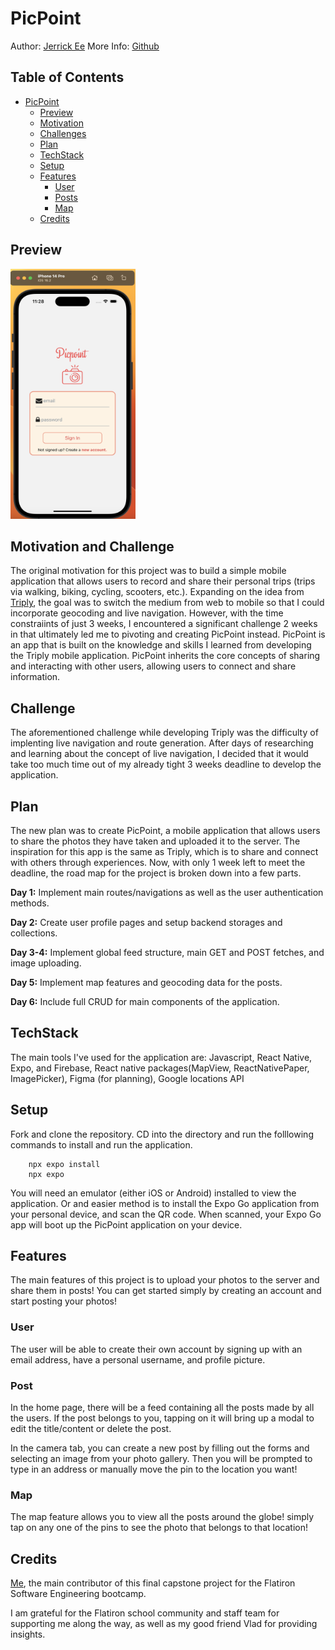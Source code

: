 # PicPoint
Author: [Jerrick Ee](https://github.com/Jerricke)
More Info: [Github](https://github.com/Jerricke/PicPoint)
## Table of Contents
- [PicPoint](#PicPoint)
    - [Preview](#Preview)
    - [Motivation](#Motivation)
    - [Challenges](#Challenges)
    - [Plan](#Plan)
    - [TechStack](#TechStack)
    - [Setup](#Setup)
    - [Features](#Features)
        - [User](#User)
        - [Posts](#Posts)
        - [Map](#Map)
    - [Credits](#Credits)

## Preview
<!-- ![Sign In](/assets/readme/image-1.png) -->
<img src="/assets/readme/image-1.png" width="200" height="400" />
<!-- ![Sign Up](/assets/readme/image-2.png)
![Home](/assets/readme/image-3.png)
![Global Map](/assets/readme/image-4.png)
![New-Post](/assets/readme/image-5.png)
![Select Location](/assets/readme/image-6.png)
![Profile](/assets/readme/image-7.png) -->

## Motivation and Challenge
The original motivation for this project was to build a simple mobile application that allows users to record and share their personal trips (trips via walking, biking, cycling, scooters, etc.). Expanding on the idea from [Triply](https://github.com/cmphill/python-p4-project-vite#Triply), the goal was to  switch the medium from web to mobile so that I could incorporate geocoding and live navigation. However, with the time constraiints of just 3 weeks, I encountered a significant challenge 2 weeks in that ultimately led me to pivoting and creating PicPoint instead. PicPoint is an app that is built on the knowledge and skills I learned from developing the Triply mobile application. PicPoint inherits the core concepts of sharing and interacting with other users, allowing users to connect and share information.

## Challenge
The aforementioned challenge while developing Triply was the difficulty of implenting live navigation and route generation. After days of researching and learning about the concept of live navigation, I decided that it would take too much time out of my already tight 3 weeks deadline to develop the application. 

## Plan
The new plan was to create PicPoint, a mobile application that allows users to share the photos they have taken and uploaded it to the server. The inspiration for this app is the same as Triply, which is to share and connect with others through experiences. Now, with only 1 week left to meet the deadline, the road map for the project is broken down into a few parts.

**Day 1:**
Implement main routes/navigations as well as the user authentication methods.

**Day 2:**
Create user profile pages and setup backend storages and collections.

**Day 3-4:**
Implement global feed structure, main GET and POST fetches, and image uploading.

**Day 5:**
Implement map features and geocoding data for the posts. 

**Day 6:**
Include full CRUD for main components of the application.

## TechStack
The main tools I've used for the application are:
Javascript, React Native, Expo, and Firebase, React native packages(MapView, ReactNativePaper, ImagePicker), Figma (for planning), Google locations API

## Setup
Fork and clone the repository. CD into the directory and run the folllowing commands to install and run the application.
``` 
    npx expo install
    npx expo
```

You will need an emulator (either iOS or Android) installed to view the application. Or and easier method is to install the Expo Go application from your personal device, and scan the QR code. When scanned, your Expo Go app will boot up the PicPoint application on your device.

## Features
The main features of this project is to upload your photos to the server and share them in posts! You can get started simply by creating an account and start posting your photos!

### User
The user will be able to create their own account by signing up with an email address, have a personal username, and profile picture.

### Post
In the home page, there will be a feed containing all the posts made by all the users. If the post belongs to you, tapping on it will bring up a modal to edit the title/content or delete the post.

In the camera tab, you can create a new post by filling out the forms and selecting an image from your photo gallery. Then you will be prompted to type in an address or manually move the pin to the location you want!

### Map
The map feature allows you to view all the posts around the globe! simply tap on any one of the pins to see the photo that belongs to that location!

## Credits
[Me](https://github.com/Jerricke), the main contributor of this final capstone project for the Flatiron Software Engineering bootcamp.

I am grateful for the Flatiron school community and staff team for supporting me along the way, as well as my good friend Vlad for providing insights.